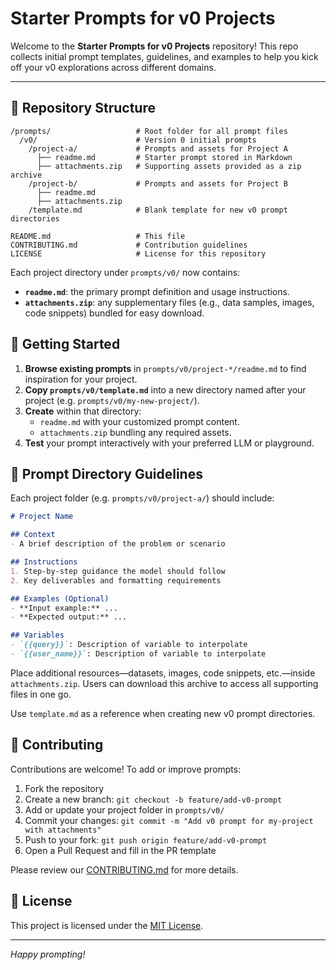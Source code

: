 # Starter Prompts for v0 Projects

Welcome to the **Starter Prompts for v0 Projects** repository! This repo collects initial prompt templates, guidelines, and examples to help you kick off your v0 explorations across different domains.

---

## 📁 Repository Structure

```
/prompts/                   # Root folder for all prompt files
  /v0/                      # Version 0 initial prompts
    /project-a/             # Prompts and assets for Project A
      ├── readme.md         # Starter prompt stored in Markdown
      ├── attachments.zip   # Supporting assets provided as a zip archive
    /project-b/             # Prompts and assets for Project B
      ├── readme.md
      ├── attachments.zip
    /template.md            # Blank template for new v0 prompt directories

README.md                   # This file
CONTRIBUTING.md             # Contribution guidelines
LICENSE                     # License for this repository
```

Each project directory under `prompts/v0/` now contains:

- **`readme.md`**: the primary prompt definition and usage instructions.
- **`attachments.zip`**: any supplementary files (e.g., data samples, images, code snippets) bundled for easy download.

## 🚀 Getting Started

1. **Browse existing prompts** in `prompts/v0/project-*/readme.md` to find inspiration for your project.
2. **Copy `prompts/v0/template.md`** into a new directory named after your project (e.g. `prompts/v0/my-new-project/`).
3. **Create** within that directory:
   - `readme.md` with your customized prompt content.
   - `attachments.zip` bundling any required assets.
4. **Test** your prompt interactively with your preferred LLM or playground.

## 📝 Prompt Directory Guidelines

Each project folder (e.g. `prompts/v0/project-a/`) should include:

```markdown
# Project Name

## Context
- A brief description of the problem or scenario

## Instructions
1. Step-by-step guidance the model should follow
2. Key deliverables and formatting requirements

## Examples (Optional)
- **Input example:** ...
- **Expected output:** ...

## Variables
- `{{query}}`: Description of variable to interpolate
- `{{user_name}}`: Description of variable to interpolate
```

Place additional resources—datasets, images, code snippets, etc.—inside `attachments.zip`. Users can download this archive to access all supporting files in one go.

Use `template.md` as a reference when creating new v0 prompt directories.

## 🤝 Contributing

Contributions are welcome! To add or improve prompts:

1. Fork the repository
2. Create a new branch: `git checkout -b feature/add-v0-prompt`
3. Add or update your project folder in `prompts/v0/`
4. Commit your changes: `git commit -m "Add v0 prompt for my-project with attachments"`
5. Push to your fork: `git push origin feature/add-v0-prompt`
6. Open a Pull Request and fill in the PR template

Please review our [CONTRIBUTING.md](CONTRIBUTING.md) for more details.

## 📜 License

This project is licensed under the [MIT License](LICENSE).

---

*Happy prompting!*

